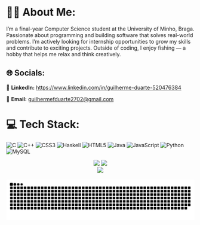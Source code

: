 # 👨‍💻 About Me:
I’m a final-year Computer Science student at the University of Minho, Braga. Passionate about programming and building software that solves real-world problems. I’m actively looking for internship opportunities to grow my skills and contribute to exciting projects. Outside of coding, I enjoy fishing — a hobby that helps me relax and think creatively.

## 🌐 Socials:

💼 **LinkedIn:** https://www.linkedin.com/in/guilherme-duarte-520476384

📧 **Email:** guilhermefduarte2702@gmail.com

# 💻 Tech Stack:
![C](https://img.shields.io/badge/c-%2300599C.svg?style=for-the-badge&logo=c&logoColor=white) ![C++](https://img.shields.io/badge/c++-%2300599C.svg?style=for-the-badge&logo=c%2B%2B&logoColor=white) ![CSS3](https://img.shields.io/badge/css3-%231572B6.svg?style=for-the-badge&logo=css3&logoColor=white) ![Haskell](https://img.shields.io/badge/Haskell-5e5086?style=for-the-badge&logo=haskell&logoColor=white) ![HTML5](https://img.shields.io/badge/html5-%23E34F26.svg?style=for-the-badge&logo=html5&logoColor=white) ![Java](https://img.shields.io/badge/java-%23ED8B00.svg?style=for-the-badge&logo=openjdk&logoColor=white) ![JavaScript](https://img.shields.io/badge/javascript-%23323330.svg?style=for-the-badge&logo=javascript&logoColor=%23F7DF1E) ![Python](https://img.shields.io/badge/python-3670A0?style=for-the-badge&logo=python&logoColor=ffdd54) ![MySQL](https://img.shields.io/badge/mysql-4479A1.svg?style=for-the-badge&logo=mysql&logoColor=white) 
<div align="center">
  <img src="https://github-readme-stats.vercel.app/api?username=TurnGui&theme=slateorange&hide_border=false&include_all_commits=true&count_private=true" />
  <img src="https://nirzak-streak-stats.vercel.app/?user=TurnGui&theme=slateorange&hide_border=false" />
</div>
<div align="center">
  <img src="https://github-readme-stats.vercel.app/api/top-langs/?username=TurnGui&theme=slateorange&hide_border=false&include_all_commits=false&count_private=true&layout=compact" />
</div>


<div align="center">

  ![snake gif](https://github.com/TurnGui/TurnGui/blob/output/github-snake-dark.svg)

</div>
